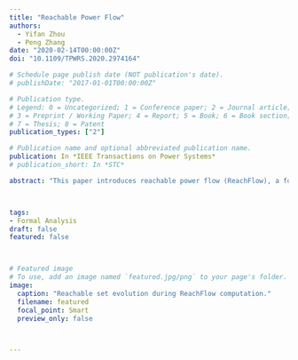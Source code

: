 ```yaml
---
title: "Reachable Power Flow"
authors:
  - Yifan Zhou
  - Peng Zhang
date: "2020-02-14T00:00:00Z"
doi: "10.1109/TPWRS.2020.2974164"

# Schedule page publish date (NOT publication's date).
# publishDate: "2017-01-01T00:00:00Z"

# Publication type.
# Legend: 0 = Uncategorized; 1 = Conference paper; 2 = Journal article;
# 3 = Preprint / Working Paper; 4 = Report; 5 = Book; 6 = Book section;
# 7 = Thesis; 8 = Patent
publication_types: ["2"]

# Publication name and optional abbreviated publication name.
publication: In *IEEE Transactions on Power Systems*
# publication_short: In *STC*

abstract: "This paper introduces reachable power flow (ReachFlow), a formal method providing a provably over-approximated enclosure of the complete set of the power flow solutions that “can be reached” under various uncertainties. The novelty of ReachFlow lies in: (1) an ordinary differential equation (ODE) formulation which maps the iterative power flow solving process into a virtual dynamic; (2) a reachability analysis of the virtual ODE model which enclose all possible (infinite) power flow solutions under uncertainties in one calculation. Case studies verify the efficacy of ReachFlow as a formal method and, in particular, its capability of handling islanded droop-based microgrids under uncertainties."



tags:
- Formal Analysis
draft: false
featured: false



# Featured image
# To use, add an image named `featured.jpg/png` to your page's folder. 
image:
  caption: "Reachable set evolution during ReachFlow computation."
  filename: featured
  focal_point: Smart
  preview_only: false



---
```



